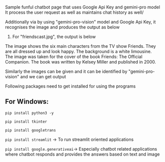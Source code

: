 Sample funful chatbot page that uses Google Api Key and gemini-pro model 
It process the user request as well as maintains chat history as well/

Additionally via by using "gemini-pro-vision" model and Google Api Key, it recognises the image and produces the output as below
1. For "friendscast.jpg", the output is below

 The image shows the six main characters from the TV show Friends. They are all dressed up and look happy. The background is a white limousine. The image was taken for the cover of the book Friends: The Official Companion. The book was written by Kelsey Miller and published in 2000.

 Similarly the images can be given and it can be identified by "gemini-pro-vision" and we can get output

 Following packages need to get installed for using the programs
 ## For Windows:

`pip install python3 -y`

`pip install tkinter`

`pip install googletrans`

`pip install streamlit` -> To run streamlit oriented applications

`pip install google.generativeai`-> Especially chatbot related applications where chatbot responds and provides the answers based on text and image

